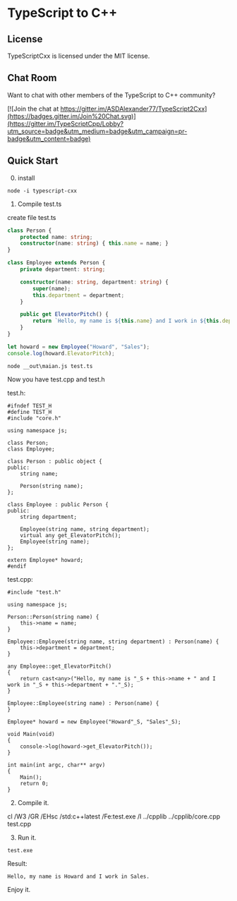 TypeScript to C++
===========================

License
-------

TypeScriptCxx is licensed under the MIT license.

Chat Room
---------

Want to chat with other members of the TypeScript to C++ community?

[![Join the chat at https://gitter.im/ASDAlexander77/TypeScript2Cxx](https://badges.gitter.im/Join%20Chat.svg)](https://gitter.im/TypeScriptCpp/Lobby?utm_source=badge&utm_medium=badge&utm_campaign=pr-badge&utm_content=badge)


Quick Start
-----------

0) install

```
node -i typescript-cxx
```


1) Compile test.ts

create file test.ts

```TypeScript
class Person {
    protected name: string;
    constructor(name: string) { this.name = name; }
}

class Employee extends Person {
    private department: string;

    constructor(name: string, department: string) {
        super(name);
        this.department = department;
    }

    public get ElevatorPitch() {
        return `Hello, my name is ${this.name} and I work in ${this.department}.`;
    }
}

let howard = new Employee("Howard", "Sales");
console.log(howard.ElevatorPitch);
```

```
node __out\maian.js test.ts
```

Now you have test.cpp and test.h

test.h:
```
#ifndef TEST_H
#define TEST_H
#include "core.h"

using namespace js;

class Person;
class Employee;

class Person : public object {
public:
    string name;

    Person(string name);
};

class Employee : public Person {
public:
    string department;

    Employee(string name, string department);
    virtual any get_ElevatorPitch();
    Employee(string name);
};

extern Employee* howard;
#endif
```

test.cpp:
```
#include "test.h"

using namespace js;

Person::Person(string name) {
    this->name = name;
}

Employee::Employee(string name, string department) : Person(name) {
    this->department = department;
}

any Employee::get_ElevatorPitch()
{
    return cast<any>("Hello, my name is "_S + this->name + " and I work in "_S + this->department + "."_S);
}

Employee::Employee(string name) : Person(name) {
}

Employee* howard = new Employee("Howard"_S, "Sales"_S);

void Main(void)
{
    console->log(howard->get_ElevatorPitch());
}

int main(int argc, char** argv)
{
    Main();
    return 0;
}
```

2) Compile it.

cl /W3 /GR /EHsc /std:c++latest /Fe:test.exe /I ../cpplib ../cpplib/core.cpp test.cpp

3) Run it.

```
test.exe
```

Result:
```
Hello, my name is Howard and I work in Sales.
```

Enjoy it. 
